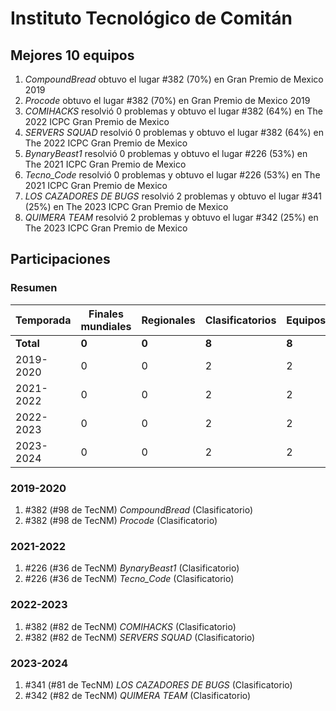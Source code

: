 # Instituto Tecnológico de Comitán

## Mejores 10 equipos

1. _CompoundBread_ obtuvo el lugar #382 (70%) en Gran Premio de Mexico 2019
1. _Procode_ obtuvo el lugar #382 (70%) en Gran Premio de Mexico 2019
1. _COMIHACKS_ resolvió 0 problemas y obtuvo el lugar #382 (64%) en The 2022 ICPC Gran Premio de Mexico
1. _SERVERS SQUAD_ resolvió 0 problemas y obtuvo el lugar #382 (64%) en The 2022 ICPC Gran Premio de Mexico
1. _BynaryBeast1_ resolvió 0 problemas y obtuvo el lugar #226 (53%) en The 2021 ICPC Gran Premio de Mexico
1. _Tecno_Code_ resolvió 0 problemas y obtuvo el lugar #226 (53%) en The 2021 ICPC Gran Premio de Mexico
1. _LOS CAZADORES DE BUGS_ resolvió 2 problemas y obtuvo el lugar #341 (25%) en The 2023 ICPC Gran Premio de Mexico
1. _QUIMERA TEAM_ resolvió 2 problemas y obtuvo el lugar #342 (25%) en The 2023 ICPC Gran Premio de Mexico

## Participaciones

### Resumen

| Temporada | Finales mundiales | Regionales | Clasificatorios | Equipos |
| --- | --- | --- | --- | --- |
| **Total** | **0** | **0** | **8** | **8** |
| 2019-2020 | 0 | 0 | 2 | 2 |
| 2021-2022 | 0 | 0 | 2 | 2 |
| 2022-2023 | 0 | 0 | 2 | 2 |
| 2023-2024 | 0 | 0 | 2 | 2 |

### 2019-2020

1. #382 (#98 de TecNM) _CompoundBread_ (Clasificatorio)
1. #382 (#98 de TecNM) _Procode_ (Clasificatorio)

### 2021-2022

1. #226 (#36 de TecNM) _BynaryBeast1_ (Clasificatorio)
1. #226 (#36 de TecNM) _Tecno_Code_ (Clasificatorio)

### 2022-2023

1. #382 (#82 de TecNM) _COMIHACKS_ (Clasificatorio)
1. #382 (#82 de TecNM) _SERVERS SQUAD_ (Clasificatorio)

### 2023-2024

1. #341 (#81 de TecNM) _LOS CAZADORES DE BUGS_ (Clasificatorio)
1. #342 (#82 de TecNM) _QUIMERA TEAM_ (Clasificatorio)



